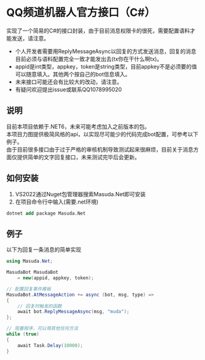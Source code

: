 # QQ频道机器人官方接口（C#）
实现了一个简易的C#的接口封装，由于目前消息权限卡的很死，需要配置语料才能发送，请注意。
- 个人开发者需要用ReplyMessageAsync以回复的方式发送消息，回复的消息目前必须与语料配置完全一致才能发出去(tx你在干什么啊tx)。
- appid是int类型，appkey，token是string类型，目前appkey不是必须要的值可以随意填入。其他两个按自己的bot信息填入。
- 未来接口可能还会有比较大的改动，请注意。
- 有疑问欢迎提出issue或联系QQ1078995020

## 说明
目前本项目依赖于.NET6，未来可能考虑加入之前版本的包。  
本项目力图提供极简风格的api，以实现尽可能少的代码完成bot配置，可参考以下例子。  
由于目前很多接口由于过于严格的审核机制导致测试起来很麻烦，目前关于消息方面仅提供简单的文字回复接口，未来测试完毕后会更新。

## 如何安装
1. VS2022通过Nuget包管理器搜索Masuda.Net即可安装
2. 在项目命令行中输入(需要.net环境)
``` ps
dotnet add package Masuda.Net
```

## 例子
以下为回复一条消息的简单实现
``` C#
using Masuda.Net;

MasudaBot MasudaBot
    = new(appid, appkey, token);

// 配置回复事件模板
MasudaBot.AtMessageAction += async (bot, msg, type) => 
{ 
    // 回复时触发的函数
    await bot.ReplyMessageAsync(msg, "muda");
};

// 阻塞程序，可以用其他任何方法
while (true)
{
    await Task.Delay(10000);
}

